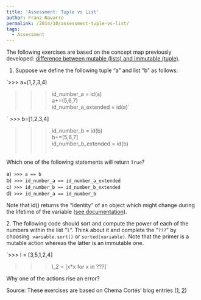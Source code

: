 ```yaml
---
title: 'Assessment: Tuple vs List'
author: Franz Navarro
permalink: /2014/10/assessment-tuple-vs-list/
tags:
  - Assessment
---
```

The following exercises are based on the concept map previously developed: <a href="http://teaching.software-carpentry.org/2014/09/17/concept-map-immutable-vs-mutable-python/" target="_blank">difference between mutable (lists) and immutable (tuple)</a>.

1. Suppose we define the following tuple &#8220;a&#8221; and list &#8220;b&#8221; as follows:

`>>> a=(1,2,3,4)<br />
>>> id_number_a = id(a)<br />
>>> a+=(5,6,7)<br />
>>> id_number_a_extended = id(a)`

` >>> b=[1,2,3,4]<br />
>>> id_number_b = id(b)<br />
>>> b+=[5,6,7]<br />
>>> id_number_b_extended = id(b)<br />
`

Which one of the following statements will return `True`?

a)` >>> a == b`  
b)` >>> id_number_a == id_number_a_extended`  
c)` >>> id_number_b == id_number_b_extended`  
d)` >>> id_number_a == id_number_b`

Note that id() returns the “identity” of an object which might change during the lifetime of the variable (<a href="https://docs.python.org/2/library/functions.html#id" target="_blank">see documentation</a>).

2. The following code should sort and compute the power of each of the numbers within the list &#8220;`l`&#8220;. Think about it and complete the &#8220;`???`&#8221; by choosing  `variable.sort()` or `sorted(variable)`. Note that the primer is a mutable action whereas the latter is an immutable one.

`>>> l = [3,5,1,2,4]<br />
>>> l_2 = [x*x for x in ???]`

Why one of the actions rise an error?

Source: These exercises are based on Chema Cortés&#8217; blog entries ([1][1], [2][2])

 [1]: http://ch3m4.org/blog/2013/03/22/mutable-o-inmutable-he-ahi-el-dilema/
 [2]: http://ch3m4.org/blog/2013/03/16/mutabilidad-de-listas/
